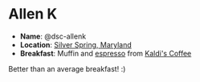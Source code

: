 # Allen K

* **Name**: @dsc-allenk
* **Location**: [Silver Spring, Maryland](https://www.google.com/maps/place/Silver+Spring,+MD/@39.00877,-77.0528639,13z)
* **Breakfast**: Muffin and [espresso](http://kaldisocial.com/coffee/) from [Kaldi's Coffee](http://kaldisocial.com/)

Better than an average breakfast! :)
